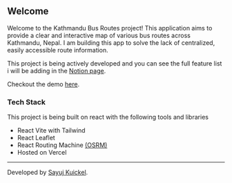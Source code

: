 ## Welcome

Welcome to the Kathmandu Bus Routes project! This application aims to provide a clear and interactive map of various bus routes across Kathmandu, Nepal. I am building this app to solve the lack of centralized, easily accessible route information.

This project is being actively developed and you can see the full feature list i will be adding in the [Notion page](https://www.notion.so/2002054224e68038b8f1dd5e64f0a636?v=2002054224e681548951000c5b4845fc).

Checkout the demo [here](https://kathmandu-bus-routes.vercel.app/).

### Tech Stack

This project is being built on react with the following tools and libraries

- React Vite with Tailwind
- React Leaflet
- React Routing Machine [(OSRM)](https://www.liedman.net/leaflet-routing-machine/)
- Hosted on Vercel

---

Developed by [Sayuj Kuickel](https://sayuj.com.np/).
